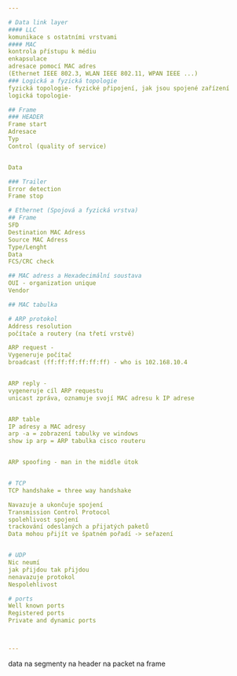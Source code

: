 ```yaml
---

# Data link layer
#### LLC
komunikace s ostatními vrstvami
#### MAC
kontrola přístupu k médiu
enkapsulace
adresace pomocí MAC adres
(Ethernet IEEE 802.3, WLAN IEEE 802.11, WPAN IEEE ...)
### Logická a fyzická topologie
fyzická topologie- fyzické připojení, jak jsou spojené zařízení
logická topologie- 

## Frame
### HEADER
Frame start
Adresace
Typ
Control (quality of service)


Data

### Trailer
Error detection
Frame stop

# Ethernet (Spojová a fyzická vrstva)
## Frame
SFD
Destination MAC Adress
Source MAC Adress
Type/Lenght
Data
FCS/CRC check

## MAC adress a Hexadecimální soustava
OUI - organization unique 
Vendor

## MAC tabulka

# ARP protokol
Address resolution
počítače a routery (na třetí vrstvě)

ARP request - 
Vygeneruje počítač
broadcast (ff:ff:ff:ff:ff:ff) - who is 102.168.10.4


ARP reply -
vygeneruje cíl ARP requestu
unicast zpráva, oznamuje svojí MAC adresu k IP adrese


ARP table
IP adresy a MAC adresy
arp -a = zobrazení tabulky ve windows
show ip arp = ARP tabulka cisco routeru


ARP spoofing - man in the middle útok


# TCP 
TCP handshake = three way handshake

Navazuje a ukončuje spojení
Transmission Control Protocol
spolehlivost spojení
trackování odeslaných a přijatých paketů
Data mohou přijít ve špatném pořadí -> seřazení


# UDP
Nic neumí
jak přijdou tak přijdou
nenavazuje protokol
Nespolehlivost

# ports
Well known ports
Registered ports
Private and dynamic ports



---
```


data na segmenty na header na packet na frame